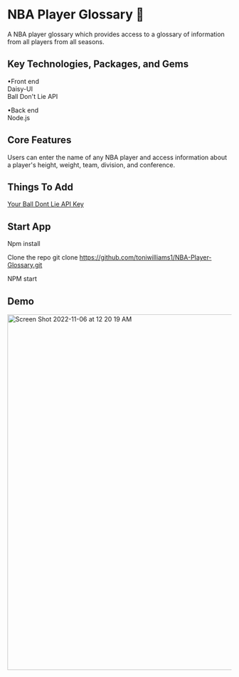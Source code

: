 # NBA Player Glossary  🏀
 
A NBA player glossary which provides access to a glossary of information from all players from all seasons.

## Key Technologies, Packages, and Gems

•Front end <br>
Daisy-UI <br>
Ball Don't Lie API

•Back end <br>
Node.js 

## Core Features

Users can enter the name of any NBA player and access information about a player's height, weight, team, division, and conference.

## Things To Add

[Your Ball Dont Lie API Key](https://www.balldontlie.io/#players)

## Start App

Npm install

Clone the repo git clone https://github.com/toniwilliams1/NBA-Player-Glossary.git

NPM start

## Demo
<img width="800" alt="Screen Shot 2022-11-06 at 12 20 19 AM" src="https://user-images.githubusercontent.com/100317017/200154003-f24573ce-db07-4128-a2d3-ff25c49695d7.png">









